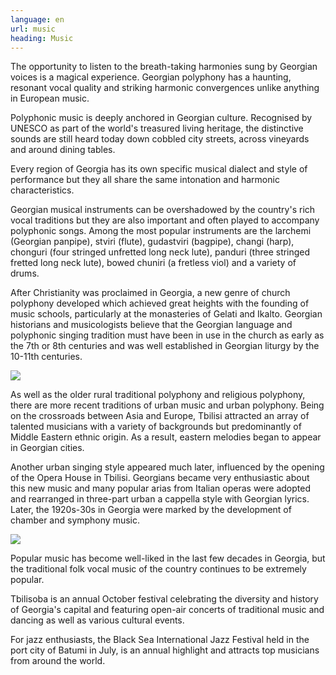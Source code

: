 ```yaml
---
language: en
url: music
heading: Music
---
```

<div class="row content-row"><!-- 883 (1)-->
<div class="col-xs-12 col-sm-6 col-md-6"><!-- 1216 -->

The opportunity to listen to the breath\-taking harmonies sung by Georgian voices
is a magical experience. Georgian polyphony has a haunting, resonant vocal quality
and striking harmonic convergences unlike anything in European music.

Polyphonic music is deeply anchored in Georgian culture. Recognised by UNESCO as
part of the world's treasured living heritage, the distinctive sounds are still
heard today down cobbled city streets, across vineyards and around dining tables.

Every region of Georgia has its own specific musical dialect and style of performance
but they all share the same intonation and harmonic characteristics.

</div>

<div class="col-xs-12 col-sm-6 col-md-6"><!-- 1217 -->

Georgian musical instruments can be overshadowed by the country's rich vocal traditions
but they are also important and often played to accompany polyphonic songs. Among
the most popular instruments are the larchemi (Georgian panpipe), stviri (flute),
gudastviri (bagpipe), changi (harp), chonguri (four stringed unfretted long neck
lute), panduri (three stringed fretted long neck lute), bowed chuniri (a fretless
viol) and a variety of drums.

After Christianity was proclaimed in Georgia, a new genre of church polyphony developed
which achieved great heights with the founding of music schools, particularly at
the monasteries of Gelati and Ikalto. Georgian historians and musicologists believe
that the Georgian language and polyphonic singing tradition must have been in use
in the church as early as the 7th or 8th centuries and was well established in Georgian
liturgy by the 10\-11th centuries.

</div>

</div>

<div class="row content-row"><!-- 884 (2)-->
<div class="col-xs-12 col-sm-6 col-md-6"><!-- 1218 -->

![](/library/content/img5.jpg)

As well as the older rural traditional polyphony and religious polyphony, there are
more recent traditions of urban music and urban polyphony. Being on the crossroads
between Asia and Europe, Tbilisi attracted an array of talented musicians with a
variety of backgrounds but predominantly of Middle Eastern ethnic origin. As a result,
eastern melodies began to appear in Georgian cities.

Another urban singing style appeared much later, influenced by the opening of the
Opera House in Tbilisi. Georgians became very enthusiastic about this new music
and many popular arias from Italian operas were adopted and rearranged in three\-part
urban a cappella style with Georgian lyrics. Later, the 1920s\-30s in Georgia were
marked by the development of chamber and symphony music.

</div>

<div class="col-xs-12 col-sm-6 col-md-6"><!-- 1219 -->

![](/library/content/img6.jpg)

Popular music has become well\-liked in the last few decades in Georgia, but the
traditional folk vocal music of the country continues to be extremely popular.

Tbilisoba is an annual October festival celebrating the diversity and history of
Georgia's capital and featuring open\-air concerts of traditional music and dancing
as well as various cultural events.

For jazz enthusiasts, the Black Sea International Jazz Festival held in the port
city of Batumi in July, is an annual highlight and attracts top musicians from around
the world.

</div>

</div>
